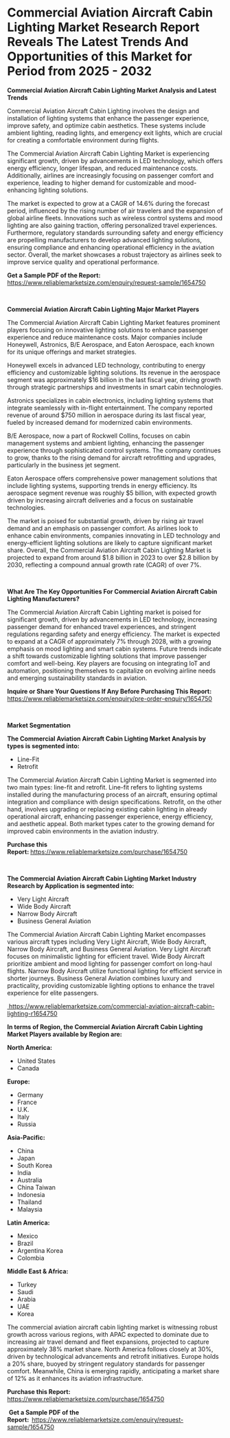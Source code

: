 <p><h1>Commercial Aviation Aircraft Cabin Lighting Market Research Report Reveals The Latest Trends And Opportunities of this Market for Period from 2025 - 2032</h1></p><p><strong>Commercial Aviation Aircraft Cabin Lighting Market Analysis and Latest Trends</strong></p>
<p><p>Commercial Aviation Aircraft Cabin Lighting involves the design and installation of lighting systems that enhance the passenger experience, improve safety, and optimize cabin aesthetics. These systems include ambient lighting, reading lights, and emergency exit lights, which are crucial for creating a comfortable environment during flights.</p><p>The Commercial Aviation Aircraft Cabin Lighting Market is experiencing significant growth, driven by advancements in LED technology, which offers energy efficiency, longer lifespan, and reduced maintenance costs. Additionally, airlines are increasingly focusing on passenger comfort and experience, leading to higher demand for customizable and mood-enhancing lighting solutions. </p><p>The market is expected to grow at a CAGR of 14.6% during the forecast period, influenced by the rising number of air travelers and the expansion of global airline fleets. Innovations such as wireless control systems and mood lighting are also gaining traction, offering personalized travel experiences. Furthermore, regulatory standards surrounding safety and energy efficiency are propelling manufacturers to develop advanced lighting solutions, ensuring compliance and enhancing operational efficiency in the aviation sector. Overall, the market showcases a robust trajectory as airlines seek to improve service quality and operational performance.</p></p>
<p><strong>Get a Sample PDF of the Report:&nbsp;</strong> <a href="https://www.reliablemarketsize.com/enquiry/request-sample/1654750?utm_campaign=2482&utm_medium=2&utm_source=Github&utm_content=ia&utm_term=19042025&utm_id=commercial-aviation-aircraft-cabin-lighting">https://www.reliablemarketsize.com/enquiry/request-sample/1654750</a></p>
<p>&nbsp;</p>
<p><strong>Commercial Aviation Aircraft Cabin Lighting Major Market Players</strong></p>
<p><p>The Commercial Aviation Aircraft Cabin Lighting Market features prominent players focusing on innovative lighting solutions to enhance passenger experience and reduce maintenance costs. Major companies include Honeywell, Astronics, B/E Aerospace, and Eaton Aerospace, each known for its unique offerings and market strategies.</p><p>Honeywell excels in advanced LED technology, contributing to energy efficiency and customizable lighting solutions. Its revenue in the aerospace segment was approximately $16 billion in the last fiscal year, driving growth through strategic partnerships and investments in smart cabin technologies.</p><p>Astronics specializes in cabin electronics, including lighting systems that integrate seamlessly with in-flight entertainment. The company reported revenue of around $750 million in aerospace during its last fiscal year, fueled by increased demand for modernized cabin environments.</p><p>B/E Aerospace, now a part of Rockwell Collins, focuses on cabin management systems and ambient lighting, enhancing the passenger experience through sophisticated control systems. The company continues to grow, thanks to the rising demand for aircraft retrofitting and upgrades, particularly in the business jet segment.</p><p>Eaton Aerospace offers comprehensive power management solutions that include lighting systems, supporting trends in energy efficiency. Its aerospace segment revenue was roughly $5 billion, with expected growth driven by increasing aircraft deliveries and a focus on sustainable technologies.</p><p>The market is poised for substantial growth, driven by rising air travel demand and an emphasis on passenger comfort. As airlines look to enhance cabin environments, companies innovating in LED technology and energy-efficient lighting solutions are likely to capture significant market share. Overall, the Commercial Aviation Aircraft Cabin Lighting Market is projected to expand from around $1.8 billion in 2023 to over $2.8 billion by 2030, reflecting a compound annual growth rate (CAGR) of over 7%.</p></p>
<p>&nbsp;</p>
<p><strong>What Are The Key Opportunities For Commercial Aviation Aircraft Cabin Lighting Manufacturers?</strong></p>
<p><p>The Commercial Aviation Aircraft Cabin Lighting market is poised for significant growth, driven by advancements in LED technology, increasing passenger demand for enhanced travel experiences, and stringent regulations regarding safety and energy efficiency. The market is expected to expand at a CAGR of approximately 7% through 2028, with a growing emphasis on mood lighting and smart cabin systems. Future trends indicate a shift towards customizable lighting solutions that improve passenger comfort and well-being. Key players are focusing on integrating IoT and automation, positioning themselves to capitalize on evolving airline needs and emerging sustainability standards in aviation.</p></p>
<p><strong>Inquire or Share Your Questions If Any Before Purchasing This Report:</strong> <a href="https://www.reliablemarketsize.com/enquiry/pre-order-enquiry/1654750?utm_campaign=2482&utm_medium=2&utm_source=Github&utm_content=ia&utm_term=19042025&utm_id=commercial-aviation-aircraft-cabin-lighting">https://www.reliablemarketsize.com/enquiry/pre-order-enquiry/1654750</a></p>
<p>&nbsp;</p>
<p><strong>Market Segmentation</strong></p>
<p><strong>The Commercial Aviation Aircraft Cabin Lighting Market Analysis by types is segmented into:</strong></p>
<p><ul><li>Line-Fit</li><li>Retrofit</li></ul></p>
<p><p>The Commercial Aviation Aircraft Cabin Lighting Market is segmented into two main types: line-fit and retrofit. Line-fit refers to lighting systems installed during the manufacturing process of an aircraft, ensuring optimal integration and compliance with design specifications. Retrofit, on the other hand, involves upgrading or replacing existing cabin lighting in already operational aircraft, enhancing passenger experience, energy efficiency, and aesthetic appeal. Both market types cater to the growing demand for improved cabin environments in the aviation industry.</p></p>
<p><strong>Purchase this Report:&nbsp;</strong><a href="https://www.reliablemarketsize.com/purchase/1654750?utm_campaign=2482&utm_medium=2&utm_source=Github&utm_content=ia&utm_term=19042025&utm_id=commercial-aviation-aircraft-cabin-lighting">https://www.reliablemarketsize.com/purchase/1654750</a></p>
<p>&nbsp;</p>
<p><strong>The Commercial Aviation Aircraft Cabin Lighting Market Industry Research by Application is segmented into:</strong></p>
<p><ul><li>Very Light Aircraft</li><li>Wide Body Aircraft</li><li>Narrow Body Aircraft</li><li>Business General Aviation</li></ul></p>
<p><p>The Commercial Aviation Aircraft Cabin Lighting Market encompasses various aircraft types including Very Light Aircraft, Wide Body Aircraft, Narrow Body Aircraft, and Business General Aviation. Very Light Aircraft focuses on minimalistic lighting for efficient travel. Wide Body Aircraft prioritize ambient and mood lighting for passenger comfort on long-haul flights. Narrow Body Aircraft utilize functional lighting for efficient service in shorter journeys. Business General Aviation combines luxury and practicality, providing customizable lighting options to enhance the travel experience for elite passengers.</p></p>
<p><a href="https://www.reliablemarketsize.com/commercial-aviation-aircraft-cabin-lighting-r1654750?utm_campaign=2482&utm_medium=2&utm_source=Github&utm_content=ia&utm_term=19042025&utm_id=commercial-aviation-aircraft-cabin-lighting">&nbsp;https://www.reliablemarketsize.com/commercial-aviation-aircraft-cabin-lighting-r1654750</a></p>
<p><strong>In terms of Region, the Commercial Aviation Aircraft Cabin Lighting Market Players available by Region are:</strong></p>
<p>
    <p> <strong> North America: </strong>
        <ul>
            <li>United States</li>
            <li>Canada</li>
        </ul>
        </p> 
    <p> <strong> Europe: </strong>
        <ul>
            <li>Germany</li>
            <li>France</li>
            <li>U.K.</li>
            <li>Italy</li>
            <li>Russia</li>
        </ul>
        </p> 
    <p> <strong> Asia-Pacific: </strong>
        <ul>
            <li>China</li>
            <li>Japan</li>
            <li>South Korea</li>
            <li>India</li>
            <li>Australia</li>
            <li>China Taiwan</li>
            <li>Indonesia</li>
            <li>Thailand</li>
            <li>Malaysia</li>
        </ul>
        </p> 
    <p> <strong> Latin America: </strong>
        <ul>
            <li>Mexico</li>
            <li>Brazil</li>
            <li>Argentina Korea</li>
            <li>Colombia</li>
        </ul>
        </p> 
    <p> <strong> Middle East & Africa: </strong>
        <ul>
            <li>Turkey</li>
            <li>Saudi</li>
            <li>Arabia</li>
            <li>UAE</li>
            <li>Korea</li>
        </ul>
    </p>
    </p>
<p><p>The commercial aviation aircraft cabin lighting market is witnessing robust growth across various regions, with APAC expected to dominate due to increasing air travel demand and fleet expansions, projected to capture approximately 38% market share. North America follows closely at 30%, driven by technological advancements and retrofit initiatives. Europe holds a 20% share, buoyed by stringent regulatory standards for passenger comfort. Meanwhile, China is emerging rapidly, anticipating a market share of 12% as it enhances its aviation infrastructure.</p></p>
<p><strong>Purchase this Report: </strong><a href="https://www.reliablemarketsize.com/purchase/1654750?utm_campaign=2482&utm_medium=2&utm_source=Github&utm_content=ia&utm_term=19042025&utm_id=commercial-aviation-aircraft-cabin-lighting">https://www.reliablemarketsize.com/purchase/1654750</a></p>
<p>&nbsp;<strong>Get a Sample PDF of the Report:&nbsp;&nbsp;</strong><a href="https://www.reliablemarketsize.com/enquiry/request-sample/1654750?utm_campaign=2482&utm_medium=2&utm_source=Github&utm_content=ia&utm_term=19042025&utm_id=commercial-aviation-aircraft-cabin-lighting">https://www.reliablemarketsize.com/enquiry/request-sample/1654750</a></p>
<p><strong></strong></p>
<p><p></p><p></p><p></p></p>